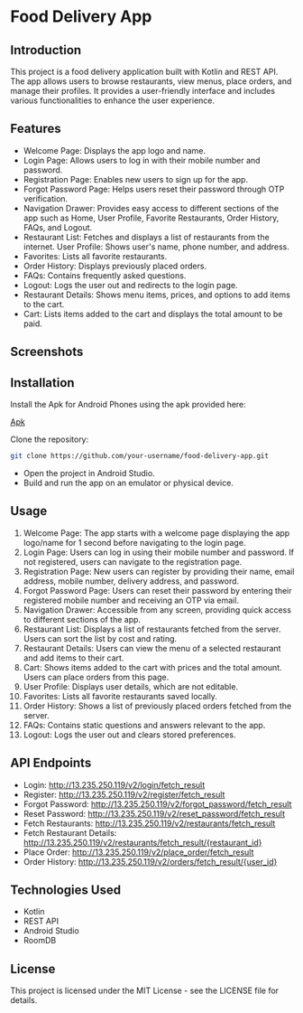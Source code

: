 # Food Delivery App

## Introduction
This project is a food delivery application built with Kotlin and REST API. The app allows users to browse restaurants, view menus, place orders, and manage their profiles. It provides a user-friendly interface and includes various functionalities to enhance the user experience.

## Features
- Welcome Page: Displays the app logo and name.
- Login Page: Allows users to log in with their mobile number and password.
- Registration Page: Enables new users to sign up for the app.
- Forgot Password Page: Helps users reset their password through OTP verification.
- Navigation Drawer: Provides easy access to different sections of the app such as Home, User Profile, Favorite Restaurants, Order History, FAQs, and Logout.
- Restaurant List: Fetches and displays a list of restaurants from the internet.
User Profile: Shows user's name, phone number, and address.
- Favorites: Lists all favorite restaurants.
- Order History: Displays previously placed orders.
- FAQs: Contains frequently asked questions.
- Logout: Logs the user out and redirects to the login page.
- Restaurant Details: Shows menu items, prices, and options to add items to the cart.
- Cart: Lists items added to the cart and displays the total amount to be paid.

## Screenshots


## Installation

Install the Apk for Android Phones using the apk provided here:

[Apk](/app/release/FoodRunner.apk)

Clone the repository:
```bash
git clone https://github.com/your-username/food-delivery-app.git
```

- Open the project in Android Studio.
- Build and run the app on an emulator or physical device.

## Usage
1. Welcome Page: The app starts with a welcome page displaying the app logo/name for 1 second before navigating to the login page.
2. Login Page: Users can log in using their mobile number and password. If not registered, users can navigate to the registration page.
3. Registration Page: New users can register by providing their name, email address, mobile number, delivery address, and password.
4. Forgot Password Page: Users can reset their password by entering their registered mobile number and receiving an OTP via email.
5. Navigation Drawer: Accessible from any screen, providing quick access to different sections of the app.
6. Restaurant List: Displays a list of restaurants fetched from the server. Users can sort the list by cost and rating.
7. Restaurant Details: Users can view the menu of a selected restaurant and add items to their cart.
8. Cart: Shows items added to the cart with prices and the total amount. Users can place orders from this page.
9. User Profile: Displays user details, which are not editable.
10. Favorites: Lists all favorite restaurants saved locally.
11. Order History: Shows a list of previously placed orders fetched from the server.
12. FAQs: Contains static questions and answers relevant to the app.
13. Logout: Logs the user out and clears stored preferences.

## API Endpoints
- Login: http://13.235.250.119/v2/login/fetch_result
- Register: http://13.235.250.119/v2/register/fetch_result
- Forgot Password: http://13.235.250.119/v2/forgot_password/fetch_result
- Reset Password: http://13.235.250.119/v2/reset_password/fetch_result
- Fetch Restaurants: http://13.235.250.119/v2/restaurants/fetch_result
- Fetch Restaurant Details: http://13.235.250.119/v2/restaurants/fetch_result/{restaurant_id}
- Place Order: http://13.235.250.119/v2/place_order/fetch_result
- Order History: http://13.235.250.119/v2/orders/fetch_result/{user_id}

## Technologies Used
- Kotlin
- REST API
- Android Studio
- RoomDB

## License
This project is licensed under the MIT License - see the LICENSE file for details.
